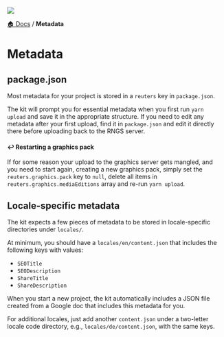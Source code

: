 ![](https://graphics.thomsonreuters.com/style-assets/images/logos/reuters-graphics-logo/svg/graphics-logo-color-dark.svg)

[🏠 Docs](https://github.com/reuters-graphics/bluprint_graphics-kit/blob/master/docs/developers/README.md) / **Metadata**

# Metadata

## package.json

Most metadata for your project is stored in a `reuters` key in `package.json`.

The kit will prompt you for essential metadata when you first run `yarn upload` and save it in the appropriate structure. If you need to edit any metadata after your first upload, find it in `package.json` and edit it directly there before uploading back to the RNGS server.

#### ↩️ Restarting a graphics pack

If for some reason your upload to the graphics server gets mangled, and you need to start again, creating a new graphics pack, simply set the `reuters.graphics.pack` key to `null`, delete all items in `reuters.graphics.mediaEditions` array and re-run `yarn upload`.

## Locale-specific metadata

The kit expects a few pieces of metadata to be stored in locale-specific directories under `locales/`.

At minimum, you should have a `locales/en/content.json` that includes the following keys with values:

- `SEOTitle`
- `SEODescription`
- `ShareTitle`
- `ShareDescription`

When you start a new project, the kit automatically includes a JSON file created from a Google doc that includes this metadata for you.

For additional locales, just add another `content.json` under a two-letter locale code directory, e.g., `locales/de/content.json`, with the same keys.


